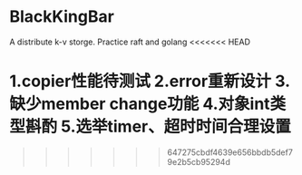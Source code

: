 # BlackKingBar
A distribute k-v storge.
Practice raft and golang
<<<<<<< HEAD

1.copier性能待测试
2.error重新设计
3.缺少member change功能
4.对象int类型斟酌
5.选举timer、超时时间合理设置
=======
>>>>>>> 647275cbdf4639e656bbdb5def79e2b5cb95294d
